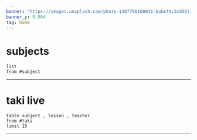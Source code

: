 ```yaml
---
banner: "https://images.unsplash.com/photo-1487700160041-babef9c3cb55?ixlib=rb-4.0.3&ixid=M3wxMjA3fDB8MHxwaG90by1wYWdlfHx8fGVufDB8fHx8fA%3D%3D&auto=format&fit=crop&w=1452&q=80"
banner_y: 0.504
tag: home
---
```

# subjects
```dataview
list 
from #subject   

```
---
# taki live
```dataview
table subject , lesson , teacher
from #taki  
limit 15
```
---